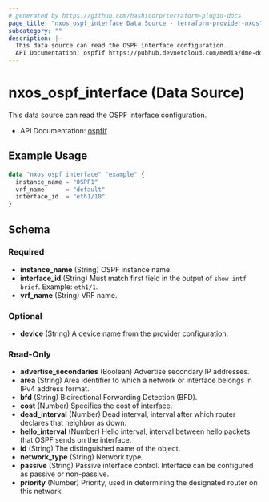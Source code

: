 ```yaml
---
# generated by https://github.com/hashicorp/terraform-plugin-docs
page_title: "nxos_ospf_interface Data Source - terraform-provider-nxos"
subcategory: ""
description: |-
  This data source can read the OSPF interface configuration.
  API Documentation: ospfIf https://pubhub.devnetcloud.com/media/dme-docs-10-2-2/docs/Routing%20and%20Forwarding/ospf:If/
---
```


# nxos_ospf_interface (Data Source)

This data source can read the OSPF interface configuration.

- API Documentation: [ospfIf](https://pubhub.devnetcloud.com/media/dme-docs-10-2-2/docs/Routing%20and%20Forwarding/ospf:If/)

## Example Usage

```terraform
data "nxos_ospf_interface" "example" {
  instance_name = "OSPF1"
  vrf_name      = "default"
  interface_id  = "eth1/10"
}
```

<!-- schema generated by tfplugindocs -->
## Schema

### Required

- **instance_name** (String) OSPF instance name.
- **interface_id** (String) Must match first field in the output of `show intf brief`. Example: `eth1/1`.
- **vrf_name** (String) VRF name.

### Optional

- **device** (String) A device name from the provider configuration.

### Read-Only

- **advertise_secondaries** (Boolean) Advertise secondary IP addresses.
- **area** (String) Area identifier to which a network or interface belongs in IPv4 address format.
- **bfd** (String) Bidirectional Forwarding Detection (BFD).
- **cost** (Number) Specifies the cost of interface.
- **dead_interval** (Number) Dead interval, interval after which router declares that neighbor as down.
- **hello_interval** (Number) Hello interval, interval between hello packets that OSPF sends on the interface.
- **id** (String) The distinguished name of the object.
- **network_type** (String) Network type.
- **passive** (String) Passive interface control. Interface can be configured as passive or non-passive.
- **priority** (Number) Priority, used in determining the designated router on this network.


